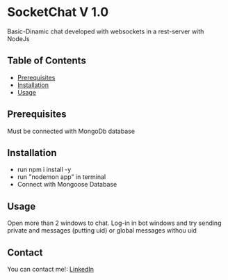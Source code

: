 # SocketChat V 1.0

Basic-Dinamic chat developed with websockets in a rest-server with NodeJs

## Table of Contents

- [Prerequisites](#prerequisites)
- [Installation](#installation)
- [Usage](#usage)

## Prerequisites

Must be connected with MongoDb database

## Installation

- run npm i  install -y
- run "nodemon app" in terminal
- Connect with Mongoose Database 

## Usage

Open more than 2 windows to chat. Log-in in bot windows and try sending private and messages (putting uid) or global messages withou uid


## Contact

You can contact me!: [LinkedIn](https://www.linkedin.com/in/fernando-lefloth/)